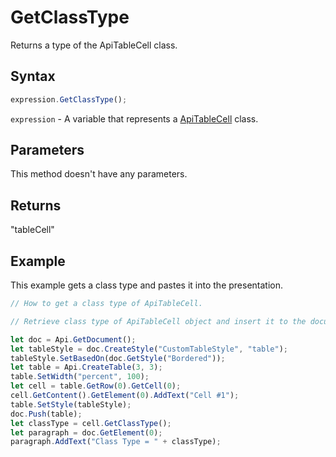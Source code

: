 # GetClassType

Returns a type of the ApiTableCell class.

## Syntax

```javascript
expression.GetClassType();
```

`expression` - A variable that represents a [ApiTableCell](../ApiTableCell.md) class.

## Parameters

This method doesn't have any parameters.

## Returns

"tableCell"

## Example

This example gets a class type and pastes it into the presentation.

```javascript editor-docx
// How to get a class type of ApiTableCell.

// Retrieve class type of ApiTableCell object and insert it to the document.

let doc = Api.GetDocument();
let tableStyle = doc.CreateStyle("CustomTableStyle", "table");
tableStyle.SetBasedOn(doc.GetStyle("Bordered"));
let table = Api.CreateTable(3, 3);
table.SetWidth("percent", 100);
let cell = table.GetRow(0).GetCell(0);
cell.GetContent().GetElement(0).AddText("Cell #1");
table.SetStyle(tableStyle);
doc.Push(table);
let classType = cell.GetClassType();
let paragraph = doc.GetElement(0);
paragraph.AddText("Class Type = " + classType);
```
